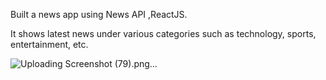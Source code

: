 Built a news app using News API ,ReactJS. 

It shows latest news under various categories such as technology, sports, entertainment, etc.

![Uploading Screenshot (79).png…]() 
